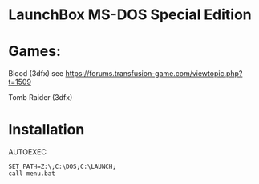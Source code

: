 # LaunchBox MS-DOS Special Edition

# Games:

Blood (3dfx)
see https://forums.transfusion-game.com/viewtopic.php?t=1509

Tomb Raider (3dfx)

# Installation

AUTOEXEC
```
SET PATH=Z:\;C:\DOS;C:\LAUNCH;
call menu.bat
```
